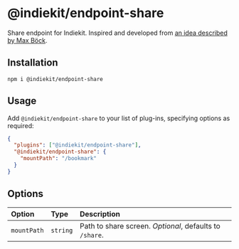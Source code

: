 # @indiekit/endpoint-share

Share endpoint for Indiekit. Inspired and developed from [an idea described by Max Böck](https://mxb.dev/blog/indieweb-link-sharing/).

## Installation

`npm i @indiekit/endpoint-share`

## Usage

Add `@indiekit/endpoint-share` to your list of plug-ins, specifying options as required:

```json
{
  "plugins": ["@indiekit/endpoint-share"],
  "@indiekit/endpoint-share": {
    "mountPath": "/bookmark"
  }
}
```

## Options

| Option      | Type     | Description                                             |
| :---------- | :------- | :------------------------------------------------------ |
| `mountPath` | `string` | Path to share screen. _Optional_, defaults to `/share`. |

